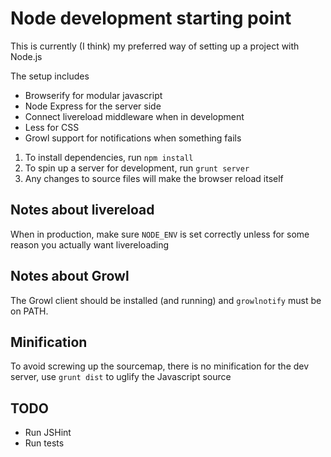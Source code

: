 # Node development starting point

This is currently (I think) my preferred way of setting up a project with Node.js

The setup includes
* Browserify for modular javascript
* Node Express for the server side
* Connect livereload middleware when in development
* Less for CSS
* Growl support for notifications when something fails

1. To install dependencies, run `npm install`
2. To spin up a server for development, run `grunt server`
3. Any changes to source files will make the browser reload itself

## Notes about livereload
When in production, make sure `NODE_ENV` is set correctly unless for some reason you actually want livereloading

## Notes about Growl
The Growl client should be installed (and running) and `growlnotify` must be on PATH.

## Minification
To avoid screwing up the sourcemap, there is no minification for the dev server, use `grunt dist` to uglify the Javascript source

## TODO
* Run JSHint
* Run tests

